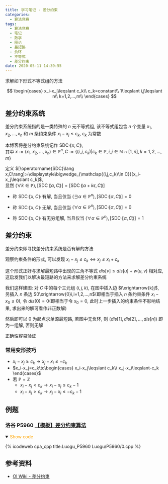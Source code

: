 ```yaml
---
title: 学习笔记 - 差分约束
categories:
  - 算法竞赛
tags:
  - 算法竞赛
  - 笔记
  - 数学
  - 图论
  - 最短路
  - 负环
  - 不等式
  - 差分约束
date: 2020-05-11 14:39:55
---
```


求解如下形式不等式组的方法

$$
\begin{cases}
  x_i-x_j\leqslant c_k\\
  c_k=constant\\
  1\leqslant i,j\leqslant n\\
  k=1,2,...,m\\
\end{cases}
$$

<!-- more -->

## 差分约束系统

差分约束系统指的是一类特殊的 $n$ 元不等式组, 该不等式组包含 $n$ 个变量 $x_1,x_2,...,x_n$ 和 $m$ 条约束条件 $x_i-x_j\leqslant c_k,~c_k$ 为常数

本博客将差分约束系统记作 $\operatorname{SDC}\lang x,C\rang$,  
其中 $x:=(x_1,x_2,...,x_n)\in\mathbb{P}^n, C:=\{(i,j,c_k)|c_k\in\mathbb{P},i,j\in\mathbb{N}\cap[1,n],k=1,2,...,m\}$

定义 $[\operatorname{SDC}\lang x,C\rang]:=\displaystyle\bigwedge_{\mathclap{(i,j,c_k)\in C}}[x_i-x_j\leqslant c_k]$,  
显然 $(\forall k\in\mathbb{P}),[\operatorname{SDC}\lang\alpha,C\rang]=[\operatorname{SDC}\lang\alpha+k\epsilon,C\rang]$

- 称 $\operatorname{SDC}\lang x,C\rang$ 有解, 当且仅当 $(\exists\alpha\in\mathbb{P}^n),[\operatorname{SDC}\lang\alpha,C\rang]=0$

- 称 $\operatorname{SDC}\lang x,C\rang$ 无解, 当且仅当 $(\forall\alpha\in\mathbb{P}^n),[\operatorname{SDC}\lang\alpha,C\rang]=0$

- 称 $\operatorname{SDC}\lang x,C\rang$ 有无穷组解, 当且仅当 $(\forall\alpha\in\mathbb{P}^n),[\operatorname{SDC}\lang\alpha,C\rang]=1$

## 差分约束

差分约束即寻找差分约束系统是否有解的方法

观察约束条件的形式, 可以发现 $x_i-x_j\leqslant c_k\iff x_j\leqslant x_i+c_k$

这个形式正好与求解最短路中出现的三角不等式 $dis[v]\leqslant dis[u]+w(u,v)$ 相对应, 这启发我们以解决最短路的方法来求解差分约束系统

我们这样建图: 对 $C$ 中的每个三元组 $(i,j,k)$, 在图中插入边 $i\xrightarrow{k}j$, 另插入 $n$ 条边 $0\xrightarrow{0}i,i=1,2,...,n$(即相当于插入 $n$ 条约束条件 $x_i-x_0\leqslant0$), 令 $dis[0]=0$(即相当于令 $x_0=0$, 此时上一步插入的约束条件不影响结果, 求出来的解可看作非正数解)

然后即可以 $0$ 为起点求单源最短路, 若图中无负环, 则 $(dis[1],dis[2],...,dis[n])$ 即为一组解, 否则无解

正确性容易验证

### 常用变形技巧

- $x_i-x_j\geqslant c_k\to x_j-x_i\leqslant-c_k$
- $x_i-x_j=c_k\to\begin{cases}
  x_i-x_j\leqslant c_k\\
  x_j-x_i\leqslant-c_k
\end{cases}$
- 若 $\mathbb{P}=\mathbb{Z}$
  - $x_i-x_j<c_k\to x_i-x_j\leqslant c_k-1$
  - $x_i-x_j>c_k\to x_j-x_i\leqslant -c_k-1$

## 例题

### 洛谷 P5960 [【模板】差分约束算法](https://www.luogu.com.cn/problem/P5960)

<details open>
<summary><font color='orange'>Show code</font></summary>

{% icodeweb cpa_cpp title:Luogu_P5960 Luogu/P5960/0.cpp %}

</details>

## 参考资料

- [OI Wiki - 差分约束](https://oi-wiki.org/graph/diff-constraints/)
